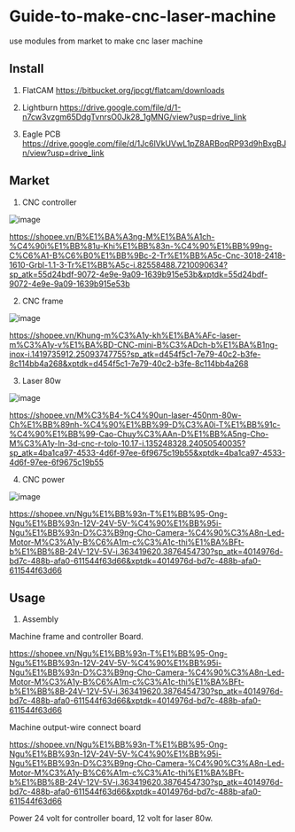 # Guide-to-make-cnc-laser-machine
use modules from market to make cnc laser machine


## Install

1.  FlatCAM https://bitbucket.org/jpcgt/flatcam/downloads

2.  Lightburn https://drive.google.com/file/d/1-n7cw3vzgm65DdgTvnrsO0Jk28_1gMNG/view?usp=drive_link

3.  Eagle PCB https://drive.google.com/file/d/1Jc6lVkUVwL1pZ8ARBoqRP93d9hBxgBJn/view?usp=drive_link

##  Market

1.  CNC controller

![image](https://github.com/user-attachments/assets/19ee5130-b8ba-476d-98ab-c23db4b90601)



https://shopee.vn/B%E1%BA%A3ng-M%E1%BA%A1ch-%C4%90i%E1%BB%81u-Khi%E1%BB%83n-%C4%90%E1%BB%99ng-C%C6%A1-B%C6%B0%E1%BB%9Bc-2-Tr%E1%BB%A5c-Cnc-3018-2418-1610-Grbl-1.1-3-Tr%E1%BB%A5c-i.82558488.7210090634?sp_atk=55d24bdf-9072-4e9e-9a09-1639b915e53b&xptdk=55d24bdf-9072-4e9e-9a09-1639b915e53b

2.  CNC frame

   ![image](https://github.com/user-attachments/assets/06eef02f-ac08-4e48-90f9-b5e28f791a26)

https://shopee.vn/Khung-m%C3%A1y-kh%E1%BA%AFc-laser-m%C3%A1y-v%E1%BA%BD-CNC-mini-B%C3%ADch-b%E1%BA%B1ng-inox-i.1419735912.25093747755?sp_atk=d454f5c1-7e79-40c2-b3fe-8c114bb4a268&xptdk=d454f5c1-7e79-40c2-b3fe-8c114bb4a268

3. Laser 80w

  ![image](https://github.com/user-attachments/assets/0c8151c9-05fd-435d-9f27-34e5412def22)

  https://shopee.vn/M%C3%B4-%C4%90un-laser-450nm-80w-Ch%E1%BB%89nh-%C4%90%E1%BB%99-D%C3%A0i-T%E1%BB%91c-%C4%90%E1%BB%99-Cao-Chuy%C3%AAn-D%E1%BB%A5ng-Cho-M%C3%A1y-In-3d-cnc-r-tolo-10.17-i.135248328.24050540035?sp_atk=4ba1ca97-4533-4d6f-97ee-6f9675c19b55&xptdk=4ba1ca97-4533-4d6f-97ee-6f9675c19b55

4.  CNC power

   ![image](https://github.com/user-attachments/assets/29daa005-e6ea-40d3-b654-a99d6b59eb98)

   https://shopee.vn/Ngu%E1%BB%93n-T%E1%BB%95-Ong-Ngu%E1%BB%93n-12V-24V-5V-%C4%90%E1%BB%95i-Ngu%E1%BB%93n-D%C3%B9ng-Cho-Camera-%C4%90%C3%A8n-Led-Motor-M%C3%A1y-B%C6%A1m-c%C3%A1c-thi%E1%BA%BFt-b%E1%BB%8B-24V-12V-5V-i.363419620.3876454730?sp_atk=4014976d-bd7c-488b-afa0-611544f63d66&xptdk=4014976d-bd7c-488b-afa0-611544f63d66

## Usage

1. Assembly

  Machine frame and controller Board.
  
  https://shopee.vn/Ngu%E1%BB%93n-T%E1%BB%95-Ong-Ngu%E1%BB%93n-12V-24V-5V-%C4%90%E1%BB%95i-Ngu%E1%BB%93n-D%C3%B9ng-Cho-Camera-%C4%90%C3%A8n-Led-Motor-M%C3%A1y-B%C6%A1m-c%C3%A1c-thi%E1%BA%BFt-b%E1%BB%8B-24V-12V-5V-i.363419620.3876454730?sp_atk=4014976d-bd7c-488b-afa0-611544f63d66&xptdk=4014976d-bd7c-488b-afa0-611544f63d66

  Machine output-wire connect board

  https://shopee.vn/Ngu%E1%BB%93n-T%E1%BB%95-Ong-Ngu%E1%BB%93n-12V-24V-5V-%C4%90%E1%BB%95i-Ngu%E1%BB%93n-D%C3%B9ng-Cho-Camera-%C4%90%C3%A8n-Led-Motor-M%C3%A1y-B%C6%A1m-c%C3%A1c-thi%E1%BA%BFt-b%E1%BB%8B-24V-12V-5V-i.363419620.3876454730?sp_atk=4014976d-bd7c-488b-afa0-611544f63d66&xptdk=4014976d-bd7c-488b-afa0-611544f63d66

  Power 24 volt for controller board, 12 volt for laser 80w.
  
  
  



